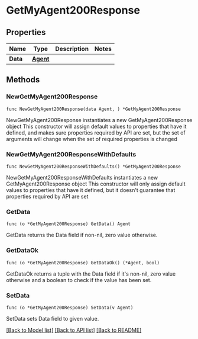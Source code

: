 # GetMyAgent200Response

## Properties

Name | Type | Description | Notes
------------ | ------------- | ------------- | -------------
**Data** | [**Agent**](Agent.md) |  | 

## Methods

### NewGetMyAgent200Response

`func NewGetMyAgent200Response(data Agent, ) *GetMyAgent200Response`

NewGetMyAgent200Response instantiates a new GetMyAgent200Response object
This constructor will assign default values to properties that have it defined,
and makes sure properties required by API are set, but the set of arguments
will change when the set of required properties is changed

### NewGetMyAgent200ResponseWithDefaults

`func NewGetMyAgent200ResponseWithDefaults() *GetMyAgent200Response`

NewGetMyAgent200ResponseWithDefaults instantiates a new GetMyAgent200Response object
This constructor will only assign default values to properties that have it defined,
but it doesn't guarantee that properties required by API are set

### GetData

`func (o *GetMyAgent200Response) GetData() Agent`

GetData returns the Data field if non-nil, zero value otherwise.

### GetDataOk

`func (o *GetMyAgent200Response) GetDataOk() (*Agent, bool)`

GetDataOk returns a tuple with the Data field if it's non-nil, zero value otherwise
and a boolean to check if the value has been set.

### SetData

`func (o *GetMyAgent200Response) SetData(v Agent)`

SetData sets Data field to given value.



[[Back to Model list]](../README.md#documentation-for-models) [[Back to API list]](../README.md#documentation-for-api-endpoints) [[Back to README]](../README.md)


